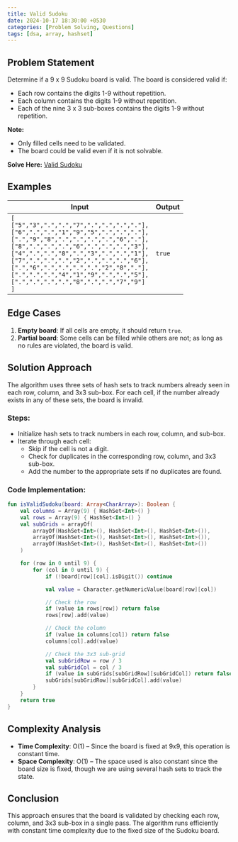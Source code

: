 ```yaml
---
title: Valid Sudoku
date: 2024-10-17 18:30:00 +0530
categories: [Problem Solving, Questions]
tags: [dsa, array, hashset]
---
```


## Problem Statement

Determine if a 9 x 9 Sudoku board is valid. The board is considered valid if:
* Each row contains the digits 1-9 without repetition.
* Each column contains the digits 1-9 without repetition.
* Each of the nine 3 x 3 sub-boxes contains the digits 1-9 without repetition.

**Note:**
* Only filled cells need to be validated.
* The board could be valid even if it is not solvable.

**Solve Here:** [Valid Sudoku](https://leetcode.com/problems/valid-sudoku/description/)

## Examples

| Input | Output |
|-------|--------|
| `[ `<br>`["5","3",".",".","7",".",".",".","."],`<br>`["6",".",".","1","9","5",".",".","."],`<br>`[".","9","8",".",".",".",".","6","."],`<br>`["8",".",".",".","6",".",".",".","3"],`<br>`["4",".",".","8",".","3",".",".","1"],`<br>`["7",".",".",".","2",".",".",".","6"],`<br>`[".","6",".",".",".",".","2","8","."],`<br>`[".",".",".","4","1","9",".",".","5"],`<br>`[".",".",".",".","8",".",".","7","9"]`<br>`]` | `true` |

## Edge Cases

1. **Empty board**: If all cells are empty, it should return `true`.
2. **Partial board**: Some cells can be filled while others are not; as long as no rules are violated, the board is valid.

## Solution Approach

The algorithm uses three sets of hash sets to track numbers already seen in each row, column, and 3x3 sub-box. For each cell, if the number already exists in any of these sets, the board is invalid.

### Steps:
* Initialize hash sets to track numbers in each row, column, and sub-box.
* Iterate through each cell:
  * Skip if the cell is not a digit.
  * Check for duplicates in the corresponding row, column, and 3x3 sub-box.
  * Add the number to the appropriate sets if no duplicates are found.

### Code Implementation:

```kotlin
fun isValidSudoku(board: Array<CharArray>): Boolean {
    val columns = Array(9) { HashSet<Int>() }
    val rows = Array(9) { HashSet<Int>() }
    val subGrids = arrayOf(
        arrayOf(HashSet<Int>(), HashSet<Int>(), HashSet<Int>()),
        arrayOf(HashSet<Int>(), HashSet<Int>(), HashSet<Int>()),
        arrayOf(HashSet<Int>(), HashSet<Int>(), HashSet<Int>())
    )

    for (row in 0 until 9) {
        for (col in 0 until 9) {
            if (!board[row][col].isDigit()) continue

            val value = Character.getNumericValue(board[row][col])

            // Check the row
            if (value in rows[row]) return false
            rows[row].add(value)

            // Check the column
            if (value in columns[col]) return false
            columns[col].add(value)

            // Check the 3x3 sub-grid
            val subGridRow = row / 3
            val subGridCol = col / 3
            if (value in subGrids[subGridRow][subGridCol]) return false
            subGrids[subGridRow][subGridCol].add(value)
        }
    }
    return true
}
```

## Complexity Analysis

* **Time Complexity**: O(1) – Since the board is fixed at 9x9, this operation is constant time.
* **Space Complexity**: O(1) – The space used is also constant since the board size is fixed, though we are using several hash sets to track the state.

## Conclusion

This approach ensures that the board is validated by checking each row, column, and 3x3 sub-box in a single pass. The algorithm runs efficiently with constant time complexity due to the fixed size of the Sudoku board.
